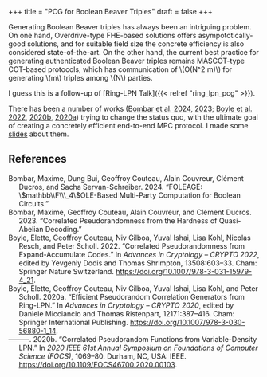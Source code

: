 +++
title = "PCG for Boolean Beaver Triples"
draft = false
+++

Generating Boolean Beaver triples has always been an intriguing
problem.  On one hand, Overdrive-type FHE-based solutions offers
asympototically-good solutions, and for suitable field size the
concrete efficiency is also considered state-of-the-art. On the other
hand, the current best practice for generating authenticated Boolean
Beaver triples remains MASCOT-type COT-based protocols, which has
communication of \\(O(N^2 m)\\) for generating \\(m\\) triples among \\(N\\)
parties.

I guess this is a follow-up of [Ring-LPN Talk]({{< relref "ring_lpn_pcg" >}}).

There has been a number of works (<a href="#citeproc_bib_item_1">Bombar et al. 2024</a>, <a href="#citeproc_bib_item_2">2023</a>; <a href="#citeproc_bib_item_3">Boyle et al. 2022</a>, <a href="#citeproc_bib_item_5">2020b</a>, <a href="#citeproc_bib_item_4">2020a</a>) trying to change the
status quo, with the ultimate goal of creating a concretely efficient
end-to-end MPC protocol. I made some [slides](/ox-hugo/FOLEAGE-DPF.pdf) about them.

## References

<style>.csl-entry{text-indent: -1.5em; margin-left: 1.5em;}</style><div class="csl-bib-body">
  <div class="csl-entry"><a id="citeproc_bib_item_1"></a>Bombar, Maxime, Dung Bui, Geoffroy Couteau, Alain Couvreur, Clément Ducros, and Sacha Servan-Schreiber. 2024. “FOLEAGE: \$mathbb\\F\\\_4\$OLE-Based Multi-Party Computation for Boolean Circuits.”</div>
  <div class="csl-entry"><a id="citeproc_bib_item_2"></a>Bombar, Maxime, Geoffroy Couteau, Alain Couvreur, and Clément Ducros. 2023. “Correlated Pseudorandomness from the Hardness of Quasi-Abelian Decoding.”</div>
  <div class="csl-entry"><a id="citeproc_bib_item_3"></a>Boyle, Elette, Geoffroy Couteau, Niv Gilboa, Yuval Ishai, Lisa Kohl, Nicolas Resch, and Peter Scholl. 2022. “Correlated Pseudorandomness from Expand-Accumulate Codes.” In <i>Advances in Cryptology – CRYPTO 2022</i>, edited by Yevgeniy Dodis and Thomas Shrimpton, 13508:603–33. Cham: Springer Nature Switzerland. <a href="https://doi.org/10.1007/978-3-031-15979-4_21">https://doi.org/10.1007/978-3-031-15979-4_21</a>.</div>
  <div class="csl-entry"><a id="citeproc_bib_item_4"></a>Boyle, Elette, Geoffroy Couteau, Niv Gilboa, Yuval Ishai, Lisa Kohl, and Peter Scholl. 2020a. “Efficient Pseudorandom Correlation Generators from Ring-LPN.” In <i>Advances in Cryptology – CRYPTO 2020</i>, edited by Daniele Micciancio and Thomas Ristenpart, 12171:387–416. Cham: Springer International Publishing. <a href="https://doi.org/10.1007/978-3-030-56880-1_14">https://doi.org/10.1007/978-3-030-56880-1_14</a>.</div>
  <div class="csl-entry"><a id="citeproc_bib_item_5"></a>———. 2020b. “Correlated Pseudorandom Functions from Variable-Density LPN.” In <i>2020 IEEE 61st Annual Symposium on Foundations of Computer Science (FOCS)</i>, 1069–80. Durham, NC, USA: IEEE. <a href="https://doi.org/10.1109/FOCS46700.2020.00103">https://doi.org/10.1109/FOCS46700.2020.00103</a>.</div>
</div>
